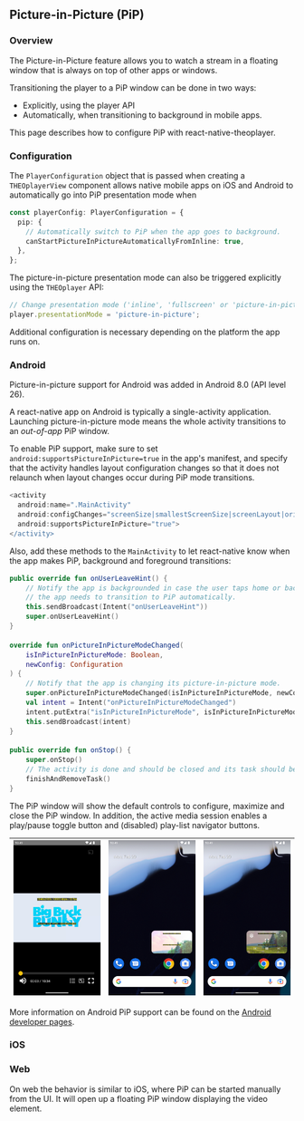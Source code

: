 ## Picture-in-Picture (PiP)

### Overview

The Picture-in-Picture feature allows you to watch a stream in a floating window that is always
on top of other apps or windows.

Transitioning the player to a PiP window can be done in two ways:

- Explicitly, using the player API
- Automatically, when transitioning to background in mobile apps.

This page describes how to configure PiP with react-native-theoplayer.

### Configuration

The `PlayerConfiguration` object that is passed when creating a `THEOplayerView` component
allows native mobile apps on iOS and Android to automatically go into PiP presentation mode when

```typescript
const playerConfig: PlayerConfiguration = {
  pip: {
    // Automatically switch to PiP when the app goes to background.
    canStartPictureInPictureAutomaticallyFromInline: true,
  },
};
```

The picture-in-picture presentation mode can also be triggered explicitly using the
`THEOplayer` API:

```typescript
// Change presentation mode ('inline', 'fullscreen' or 'picture-in-picture').
player.presentationMode = 'picture-in-picture';
```

Additional configuration is necessary depending on the platform the app runs on.

### Android

Picture-in-picture support for Android was added in Android 8.0 (API level 26).

A react-native app on Android is typically a single-activity application. Launching picture-in-picture
mode means the whole activity transitions to an _out-of-app_ PiP window.

To enable PiP support, make sure to set `android:supportsPictureInPicture=true` in the
app's manifest, and specify that the activity handles layout configuration changes
so that it does not relaunch when layout changes occur during PiP mode transitions.

```groovy
<activity
  android:name=".MainActivity"
  android:configChanges="screenSize|smallestScreenSize|screenLayout|orientation"
  android:supportsPictureInPicture="true">
</activity>
```

Also, add these methods to the `MainActivity` to let react-native know
when the app makes PiP, background and foreground transitions:

```kotlin
public override fun onUserLeaveHint() {
    // Notify the app is backgrounded in case the user taps home or back, and
    // the app needs to transition to PiP automatically.
    this.sendBroadcast(Intent("onUserLeaveHint"))
    super.onUserLeaveHint()
}

override fun onPictureInPictureModeChanged(
    isInPictureInPictureMode: Boolean,
    newConfig: Configuration
) {
    // Notify that the app is changing its picture-in-picture mode.
    super.onPictureInPictureModeChanged(isInPictureInPictureMode, newConfig)
    val intent = Intent("onPictureInPictureModeChanged")
    intent.putExtra("isInPictureInPictureMode", isInPictureInPictureMode)
    this.sendBroadcast(intent)
}

public override fun onStop() {
    super.onStop()
    // The activity is done and should be closed and its task should be completely removed.
    finishAndRemoveTask()
}
```

The PiP window will show the default controls to configure, maximize and close the PiP window.
In addition, the active media session enables a play/pause toggle button and (disabled) play-list
navigator buttons.

| ![pip1](./pip_android_1.png)    |       ![pip2](./pip_android_2.png)      | ![pip3](./pip_android_3.png)  |
|---------------------------------------------------|:----------------------------------------------------------:|:-----------------------------:|

More information on Android PiP support can be found on the [Android developer pages](https://developer.android.com/develop/ui/views/picture-in-picture).

### iOS



### Web

On web the behavior is similar to iOS, where PiP can be started manually from
the UI. It will open up a floating PiP window displaying the video element.
